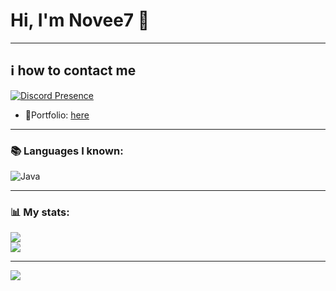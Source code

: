 # Hi, I'm Novee7 👋

---

## ℹ️ how to contact me

[![Discord Presence](https://lanyard.cnrad.dev/api/779084859548368937?showDisplayName=true)](https://discord.com/users/779084859548368937)

- 🧭Portfolio: [here](https://novee7.pages.dev/)

---

### 📚 Languages I known:
![Java](https://img.shields.io/badge/java-%23ED8B00.svg?style=for-the-badge&logo=openjdk&logoColor=white)

---

### 📊 My stats:
![](https://github-readme-stats.vercel.app/api?username=novee7&theme=transparent&hide_border=true&include_all_commits=true&count_private=true)<br/>
![](https://github-readme-stats.vercel.app/api/top-langs/?username=novee7&theme=transparent&hide_border=true&include_all_commits=true&count_private=true&layout=compact)

---
[![](https://visitcount.itsvg.in/api?id=novee7&icon=0&color=1)](https://visitcount.itsvg.in)
